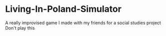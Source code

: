 # Living-In-Poland-Simulator
A really improvised game I made with my friends for a social studies project
Don't play this
